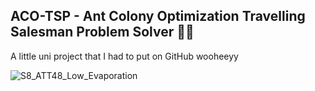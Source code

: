 ## ACO-TSP - Ant Colony Optimization Travelling Salesman Problem Solver 🐜💥

A little uni project that I had to put on GitHub wooheeyy

![S8_ATT48_Low_Evaporation](https://github.com/user-attachments/assets/4e3553cb-a75d-4735-bdb5-389ec9a05c3d)
